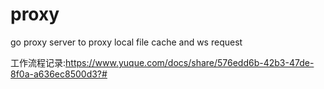 # proxy
go proxy server to proxy local file cache and ws request

工作流程记录:https://www.yuque.com/docs/share/576edd6b-42b3-47de-8f0a-a636ec8500d3?#
